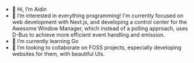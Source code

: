 - 👋 Hi, I’m Aidin
- 👀 I’m interested in everything programming! I'm currently focused on web development with Next.js, and developing a control center for the Awesome Window Manager, which instead of a polling approach, uses D-Bus to achieve more efficient event handling and emission.
- 🌱 I’m currently learning Go
- 💞️ I’m looking to collaborate on FOSS projects, especially developing websites for them, with beautiful UIs.
